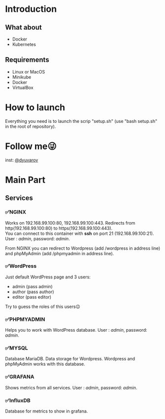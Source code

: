 # Introduction  

## What about
* Docker
* Kubernetes

## Requirements
* Linux or MacOS
* Minikube
* Docker
* VirtualBox

# How to launch
Everything you need is to launch the scrip "setup.sh" (use "bash setup.sh" in the root of repository).

# Follow me:stuck_out_tongue_winking_eye:
inst: [@dyuvarov](www.instagram.com/dyuvarov/)

# Main Part
## Services
### :white_check_mark:NGINX
Works on 192.168.99.100:80,  192.168.99.100:443. Redirects from http(192.168.99.100:80) to https(192.168.99.100:443).  
You can connect to this container with **ssh** on port 21 (192.168.99.100:21). User : *admin*, password: *admin*.  

From NGINX you can redirect to Wordpress (add /wordpress in address line) and phpMyAdmin (add /phpmyadmin in address line).  

### :white_check_mark:WordPress
Just default WordPress page and 3 users:
* admin (pass admin)
* author (pass author)
* editor (pass editor)
  
Try to guess the roles of this users:wink:

### :white_check_mark:PHPMYADMIN
Helps you to work with WordPress database. User : *admin*, password: *admin*.

### :white_check_mark:MYSQL
Database MariaDB. Data storage for Wordpress. Wordpress and phpMyAdmin works with this database.

### :white_check_mark:GRAFANA
Shows metrics from all services. User : *admin*, password: *admin*.

### :white_check_mark:InfluxDB
Database for metrics to show in grafana.